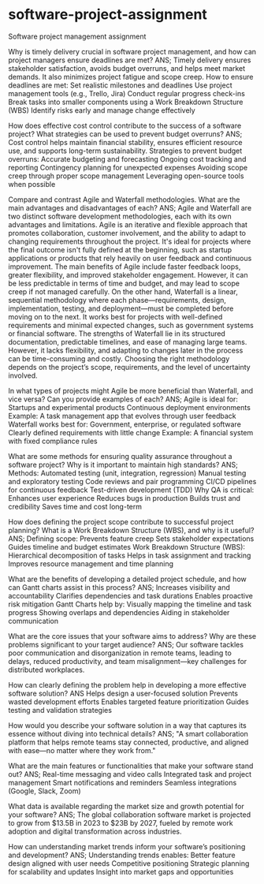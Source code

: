 # software-project-assignment
Software project management assignment 

Why is timely delivery crucial in software project management, and how can project managers ensure deadlines are met?
ANS;
Timely delivery ensures stakeholder satisfaction, avoids budget overruns, and helps meet market demands. It also minimizes project fatigue and scope creep.
How to ensure deadlines are met:
Set realistic milestones and deadlines
Use project management tools (e.g., Trello, Jira)
Conduct regular progress check-ins
Break tasks into smaller components using a Work Breakdown Structure (WBS)
Identify risks early and manage change effectively

How does effective cost control contribute to the success of a software project? What strategies can be used to prevent budget overruns?
ANS;
Cost control helps maintain financial stability, ensures efficient resource use, and supports long-term sustainability.
Strategies to prevent budget overruns:
Accurate budgeting and forecasting
Ongoing cost tracking and reporting
Contingency planning for unexpected expenses
Avoiding scope creep through proper scope management
Leveraging open-source tools when possible

Compare and contrast Agile and Waterfall methodologies. What are the main advantages and disadvantages of each?
ANS;
Agile and Waterfall are two distinct software development methodologies, each with its own advantages and limitations. Agile is an iterative and flexible approach that promotes collaboration, customer involvement, and the ability to adapt to changing requirements throughout the project. It's ideal for projects where the final outcome isn't fully defined at the beginning, such as startup applications or products that rely heavily on user feedback and continuous improvement. The main benefits of Agile include faster feedback loops, greater flexibility, and improved stakeholder engagement. However, it can be less predictable in terms of time and budget, and may lead to scope creep if not managed carefully.
On the other hand, Waterfall is a linear, sequential methodology where each phase—requirements, design, implementation, testing, and deployment—must be completed before moving on to the next. It works best for projects with well-defined requirements and minimal expected changes, such as government systems or financial software. The strengths of Waterfall lie in its structured documentation, predictable timelines, and ease of managing large teams. However, it lacks flexibility, and adapting to changes later in the process can be time-consuming and costly. Choosing the right methodology depends on the project’s scope, requirements, and the level of uncertainty involved.

In what types of projects might Agile be more beneficial than Waterfall, and vice versa? Can you provide examples of each?
ANS;
Agile is ideal for:
Startups and experimental products
Continuous deployment environments
Example: A task management app that evolves through user feedback
Waterfall works best for:
Government, enterprise, or regulated software
Clearly defined requirements with little change
Example: A financial system with fixed compliance rules

What are some methods for ensuring quality assurance throughout a software project? Why is it important to maintain high standards?
ANS;
Methods:
Automated testing (unit, integration, regression)
Manual testing and exploratory testing
Code reviews and pair programming
CI/CD pipelines for continuous feedback
Test-driven development (TDD)
Why QA is critical:
Enhances user experience
Reduces bugs in production
Builds trust and credibility
Saves time and cost long-term

How does defining the project scope contribute to successful project planning? What is a Work Breakdown Structure (WBS), and why is it useful?
ANS;
Defining scope:
Prevents feature creep
Sets stakeholder expectations
Guides timeline and budget estimates
Work Breakdown Structure (WBS):
Hierarchical decomposition of tasks
Helps in task assignment and tracking
Improves resource management and time planning

What are the benefits of developing a detailed project schedule, and how can Gantt charts assist in this process?
ANS;
Increases visibility and accountability
Clarifies dependencies and task durations
Enables proactive risk mitigation
Gantt Charts help by:
Visually mapping the timeline and task progress
Showing overlaps and dependencies
Aiding in stakeholder communication

What are the core issues that your software aims to address? Why are these problems significant to your target audience?
ANS;
Our software tackles poor communication and disorganization in remote teams, leading to delays, reduced productivity, and team misalignment—key challenges for distributed workplaces.

How can clearly defining the problem help in developing a more effective software solution?
ANS
Helps design a user-focused solution
Prevents wasted development efforts
Enables targeted feature prioritization
Guides testing and validation strategies

How would you describe your software solution in a way that captures its essence without diving into technical details?
ANS;
"A smart collaboration platform that helps remote teams stay connected, productive, and aligned with ease—no matter where they work from."

What are the main features or functionalities that make your software stand out?
ANS;
Real-time messaging and video calls
Integrated task and project management
Smart notifications and reminders
Seamless integrations (Google, Slack, Zoom)

What data is available regarding the market size and growth potential for your software?
ANS;
The global collaboration software market is projected to grow from $13.5B in 2023 to $23B by 2027, fueled by remote work adoption and digital transformation across industries.

How can understanding market trends inform your software’s positioning and development?
ANS;
Understanding trends enables:
Better feature design aligned with user needs
Competitive positioning
Strategic planning for scalability and updates
Insight into market gaps and opportunities

